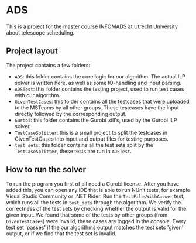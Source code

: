 # ADS
This is a project for the master course INFOMADS at Utrecht University about telescope scheduling.

## Project layout
The project contains a few folders:
- `ADS`: this folder contains the core logic for our algorithm. The actual ILP solver is written here, as well as some IO-handling and input parsing.
- `ADSTest`: this folder contains the testing project, used to run test cases with our algorithm.
- `GivenTestCases`: this folder contains all the testcases that were uploaded to the MSTeams by all other groups. These testcases have the input directly followed by the corresponding output.
- `Gurboi`: this folder contains the Gurobi .dll's, used by the Gurobi ILP solver.
- `TestCaseSplitter`: this is a small project to split the testcases in GivenTestCases into input and output files for testing purposes.
- `test_sets`: this folder contains all the test sets split by the `TestCaseSplitter`, these tests are run in `ADSTest`.

## How to run the solver
To run the program you first of all need a Gurobi license. 
After you have added this, you can open any IDE that is able to run NUnit tests, for example Visual Studio Community or .NET Rider.
Run the `TestFilesWithAnswer` test, which runs all the tests in `test_sets` through the algorithm. 
We verify the correctness of the test sets by checking whether the output is valid for the given input. 
We found that some of the tests by other groups (from `GivenTestCases`) were invalid, these cases are logged in the console.
Every test set 'passes' if the our algorithms output matches the test sets 'given' output, or if we find that the test set is invalid.

